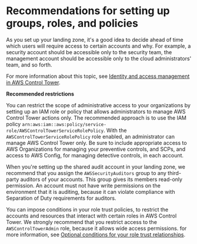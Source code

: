 # Recommendations for setting up groups, roles, and policies<a name="roles-recommendations"></a>

As you set up your landing zone, it's a good idea to decide ahead of time which users will require access to certain accounts and why\. For example, a security account should be accessible only to the security team, the management account should be accessible only to the cloud administrators' team, and so forth\.

For more information about this topic, see [Identity and access management in AWS Control Tower](auth-access.md)\.

**Recommended restrictions**

You can restrict the scope of administrative access to your organizations by setting up an IAM role or policy that allows administrators to manage AWS Control Tower actions only\. The recommended approach is to use the IAM policy `arn:aws:iam::aws:policy/service-role/AWSControlTowerServiceRolePolicy`\. With the `AWSControlTowerServiceRolePolicy` role enabled, an administrator can manage AWS Control Tower only\. Be sure to include appropriate access to AWS Organizations for managing your preventive controls, and SCPs, and access to AWS Config, for managing detective controls, in each account\.

When you're setting up the shared audit account in your landing zone, we recommend that you assign the `AWSSecurityAuditors` group to any third\-party auditors of your accounts\. This group gives its members read\-only permission\. An account must not have write permissions on the environment that it is auditing, because it can violate compliance with Separation of Duty requirements for auditors\. 

You can impose conditions in your role trust policies, to restrict the accounts and resources that interact with certain roles in AWS Control Tower\. We strongly recommend that you restrict access to the `AWSControlTowerAdmin` role, because it allows wide access permissions\. for more information, see [Optional conditions for your role trust relationships](roles-how.md#conditions-for-role-trust)\.